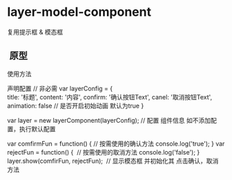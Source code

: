 # layer-model-component
复用提示框 &amp; 模态框

##  原型

使用方法

声明配置 // 非必需
var layerConfig = {  
  title: '标题',
  content: '内容',
  confirm: '确认按钮Text',
  canel: '取消按钮Text',
  animation: false // 是否开启初始动画 默认为true
}

var layer = new layerComponent(layerConfig);  // 配置 组件信息 如不添加配置，执行默认配置

var comfirmFun = function() {  // 按需使用的确认方法
  console.log('true');
}
var rejectFun = function() {  // 按需使用的取消方法
  console.log('false');
}
layer.show(comfirFun, rejectFun);  // 显示模态框 并初始化其 点击确认，取消 方法
